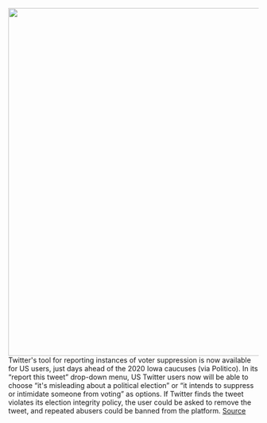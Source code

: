 <img src='https://cdn.vox-cdn.com/thumbor/ykAaYbBuKIwNzbIborX8ZtbbtLs=/0x0:2040x1360/1200x800/filters:focal(857x517:1183x843)/cdn.vox-cdn.com/uploads/chorus_image/image/66223535/acastro_180827_1777_0001.0.jpg' width='700px' /><br/>
Twitter's tool for reporting instances of voter suppression is now available for US users, just days ahead of the 2020 Iowa caucuses (via Politico). In its “report this tweet” drop-down menu, US Twitter users now will be able to choose “it's misleading about a political election” or “it intends to suppress or intimidate someone from voting” as options. If Twitter finds the tweet violates its election integrity policy, the user could be asked to remove the tweet, and repeated abusers could be banned from the platform.
<a href='https://www.theverge.com/2020/1/30/21115487/twitter-elections-facebook-youtube-warren-iowa-caucuses'> Source <a/>